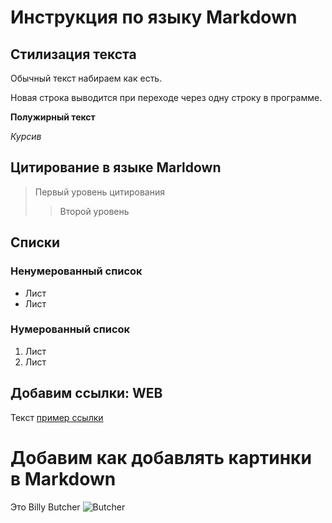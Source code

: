 # Инструкция по языку Markdown

## Стилизация текста
Обычный текст набираем как есть.

Новая строка выводится при переходе через одну строку в программе.

**Полужирный текст**

*Курсив*

## Цитирование в языке Marldown
> Первый уровень цитирования
>> Второй уровень

## Списки
### Ненумерованный список
* Лист 
* Лист

### Нумерованный список
1. Лист
2. Лист

## Добавим ссылки: WEB
Текст [пример ссылки](http.example.com "Всплывающая подсказка") 

# Добавим как добавлять картинки в Markdown
Это Billy Butcher
![Butcher](butcher.gif)
